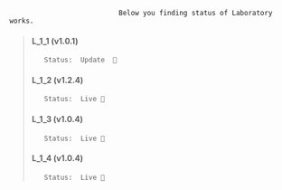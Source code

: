                                Below you finding status of Laboratory works.
> ####   L_1_1    (v1.0.1)
>        Status:  Update  🔧
> ####   L_1_2    (v1.2.4)
>        Status:  Live 💚
> ####   L_1_3    (v1.0.4)
>        Status:  Live 💚
> ####   L_1_4    (v1.0.4)
>        Status:  Live 💚
